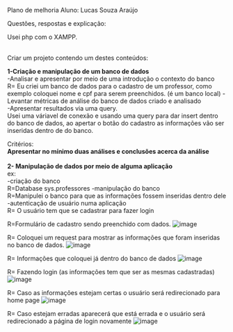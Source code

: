 Plano de melhoria 
Aluno: Lucas Souza Araújo

Questões, respostas e explicação:

Usei php com o XAMPP.

  <br/>Criar um projeto contendo um destes conteúdos:<br/>

<b>1-Criação e manipulação de um banco de dados</b><br/>
  -Analisar e apresentar por meio de uma introdução o contexto do banco<br/>
  R= Eu criei um banco de dados para o cadastro de um professor, como exemplo coloquei nome e cpf para serem preenchidos. (é um banco local)
  -Levantar métricas de análise do banco de dados criado e analisado<br/>
  -Apresentar resultados via uma query.<br/>
    Usei uma váriavel de conexão e usando uma query para dar insert dentro do banco de dados, ao apertar o botão do cadastro as informações vão ser inseridas dentro de do banco.
   


Critérios:<br/>
<b>Apresentar no mínimo duas análises e conclusões acerca da análise</b><br/>
<br/><b>2- Manipulação de dados por meio de alguma aplicação</b><br/>
  ex: <br/>
 -criação do banco<br/>
 R=Database sys.professores
 -manipulação do banco<br/> 
 R=Manipulei o banco para que as informações fossem inseridas dentro dele
 -autenticação de usuário numa aplicação<br/>
 R= O usuário tem que se cadastrar para fazer login


R=Formulário de cadastro sendo preenchido com dados.
![image](https://user-images.githubusercontent.com/107804156/205054252-990c69bc-9676-425b-a9ae-3ada9263b9c5.png)
<br/>

R= Coloquei um request para mostrar as informações que foram inseridas no banco de dados.
![image](https://user-images.githubusercontent.com/107804156/205054335-7c09bb44-a6ab-41bb-b11f-795045d41d70.png)
<br/>
<p>

R= Informações que coloquei já dentro do banco de dados
![image](https://user-images.githubusercontent.com/107804156/205054484-c03a6de0-ced3-47b8-9a8d-f322b6f6e58c.png)
<br/>
<p>

R= Fazendo login (as informações tem que ser as mesmas cadastradas)
![image](https://user-images.githubusercontent.com/107804156/205062882-fbeb2ad3-91e4-4081-8f78-060e5d4caa1b.png)
<p>

R= Caso as informações estejam certas o usuário será redirecionado para home page
![image](https://user-images.githubusercontent.com/107804156/205062938-4791f856-a7da-41dc-946f-74cf26f0d69d.png)
<p>

R= Caso estejam erradas aparecerá que está errada e o usuário será redirecionado a página de login novamente
![image](https://user-images.githubusercontent.com/107804156/205063240-e3b9bd87-79eb-4bd1-97d2-11b2d96db537.png)
<p>
